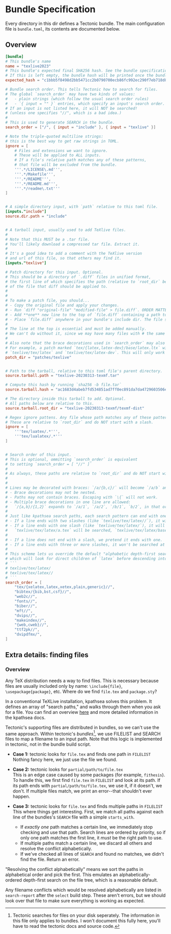 # Bundle Specification

Every directory in this dir defines a Tectonic bundle.
The main configuration file is `bundle.toml`, its contents are documented below.

## Overview

```toml
[bundle]
# This bundle's name
name = "texlive2023"
# This bundle's expected final SHA256 hash. See the bundle specification to learn how it's generated.
# If this is left empty, the bundle hash will be printed once the bundle is built.
expected_hash = "c1bbb5f8498d2bb5471cc2b0790700ecb86fc992ec290f7eb718d8751f8ada2a"

# Bundle search order. This tells Tectonic how to search for files.
# The global `search_order` may have two kinds of values:
#   - plain strings (which follow the usual search order rules)
#   - `{ input = "" }` entries, which specify an input's search order.
# If an input is not listed here, it will NOT be searched!
# (unless one specifies "//", which is a bad idea.)
#
# This is used to generate SEARCH in the bundle.
search_order = ["/", { input = "include" }, { input = "texlive" }]

# Note the triple-quoted multiline strings:
# this is the best way to get raw strings in TOML.
ignore = [
    # Files and extensions we want to ignore.
    # These will be applied to ALL inputs.
    # If a file's relative path matches any of these patterns,
    # that file will be excluded from the bundle.
    '''.*/LICENSE\.md''',
    '''.*/Makefile''',
    '''.*/README''',
    '''.*/README.md''',
    '''.*/readme\.txt'''
]


# A simple directory input, with `path` relative to this toml file.
[inputs."include"]
source.dir.path = "include"


# A tarball input, usually used to add TeXlive files.
#
# Note that this MUST be a .tar file.
# You'll likely download a compressed tar file. Extract it.
#
# It's a good idea to add a comment with the TeXlive version
# and url of this file, so that others may find it.
[inputs."texlive"]

# Patch directory for this input. Optional.
# This should be a directory of `.diff` files in unified format,
# the first line of which specifies the path (relative to `root_dir` below)
# of the file that diff should be applied to.
#
#
# To make a patch file, you should...
# - Copy the original file and apply your changes.
# - Run `diff "original-file" "modified-file" > file.diff`. ORDER MATTERS!
# - Add **one** new line to the top of `file.diff` containing a path to the file this diff should be applied to. This path should be relative to the bundle's content dir, as shown below.
# - Place `file.diff` anywhere in your bundle's include dir. The file selection script should find and apply it.
#
# The line at the top is essential and must be added manually.
# We can't do without it, since we may have many files with # the same name.
#
# Also note that the brace decorations used in `search_order` may also be used in this first line.
# For example, a patch marked `tex/{latex,latex-dev}/base/latex.ltx` will be applied to `latex.ltx` in both
# `texlive/tex/latex` and `texlive/tex/latex-dev`. This will only work if those files are identical.
patch_dir = "patches/texlive"


# Path to the tarball, relative to this toml file's parent directory.
source.tarball.path = "texlive-20230313-texmf.tar"

# Compute this hash by running `sha256 -b file.tar`
source.tarball.hash = "ac1683d4abeb7fd534851ad7ff0ec891da7da4729603506efd0245259dcdcc67"

# The directory inside this tarball to add. Optional.
# All paths below are relative to this.
source.tarball.root_dir = "texlive-20230313-texmf/texmf-dist"

# Regex ignore pattens. Any file whose path matches any of these patterns will not be added to the bundle.
# These are relative to `root_dir` and do NOT start with a slash.
ignore = [
    '''tex/luatex/.*''',
    '''tex/lualatex/.*'''
]


# Search order of this input.
# This is optional, ommitting `search_order` is equivalent
# to setting `search_order = [ "//" ]`
#
# As always, these paths are relative to `root_dir` and do NOT start with a slash.
#
#
# Lines may be decorated with braces: `/a/{b,c}/` will become `/a/b` and `a/c`, in that order.
# - Brace decorations may not be nested.
# - Paths may not contain braces. Escaping with `\{` will not work.
# - Multiple brace decorations in one line are allowed:
#   `/{a,b}/{1,2}` expands to `/a/1`, `/a/2`, `/b/1`, `b/2`, in that order.
#
# Just like kpathsea search paths, each search pattern can end with one or two slashes.
# - If a line ends with two slashes (like `texlive/tex/latex//`), it will match all subdirectories of that path.
# - If a line ends with one slash (like `texlive/tex/latex/`), it will match only direct children of that path:
#   `texlive/tex/latex/a.tex` will be searched, `texlive/tex/latex/base/a.tex` will not.
#
# - If a line does not end with a slash, we pretend it ends with one.
# - If a line ends with three or more slashes, it won't be searched at all. Don't do that.
#
# This scheme lets us override the default "alphabetic depth-first search" by adding seach paths as follows,
# which will look for direct children of `latex` before descending into subdirectories:
# ```
# texlive/tex/latex/
# texlive/tex/latex//
# ```
search_order = [
    "tex/{xelatex,latex,xetex,plain,generic}//",
    "bibtex/{bib,bst,csf}//",
    "web2c//",
    "fonts//",
    "biber//",
    "mft//",
    "dvips//",
    "makeindex//",
    "{web,cweb}//",
    "ttf2pk//",
    "dvipdfmx/",
]

```


## Extra details: finding files

### Overview
Any TeX distribution needs a way to find files. This is necessary because files are usually included only by name: `\include{file}`, `\usepackage{package}`, etc. Where do we find `file.tex` and `package.sty`?

In a conventional TeXLive installation, kpathsea solves this problem. It defines an array of "search paths," and walks through them when you ask for a file. You can find an overview [here](https://www.overleaf.com/learn/latex/Articles/An_introduction_to_Kpathsea_and_how_TeX_engines_search_for_files) and more detailed information in the kpathsea docs.

Tectonic's supporting files are distributed in bundles, so we can't use the same approach.
Within tectonic's *bundles*[^1], we use FILELIST and SEARCH files to map a filename to an input path. Note that this logic is implemented in tectonic, not in the bundle build script.

[^1]: Tectonic searches for files on your disk seperately. The information in this file only applies to bundles. I won't document this fully here, you'll have to read the tectonic docs and source code.

- **Case 1:** tectonic looks for `file.tex` and finds one path in `FILELIST`\
  Nothing fancy here, we just use the file we found.

- **Case 2:** tectonic looks for `partial/path/to/file.tex`\
  This is an edge case caused by some packages (for example, `fithesis`). To handle this,
  we first find `file.tex` in `FILELIST` and look at its path. If its path ends with `partial/path/to/file.tex`, we use it,
  if it doesn't, we don't. If multiple files match, we print an error--that shouldn't ever happen.

- **Case 3:** tectonic looks for `file.tex` and finds multiple paths in `FILELIST`\
This where things get interesting. First, we match all paths against each line of the bundles's `SEARCH` file with a simple `starts_with`.
  - If *exactly one* path matches a certain line, we immediately stop checking and use that path. Search lines are ordered by priority, so if only one path matches the first line, it *must* be the right path to use.
  - If multiple paths match a certain line, we discard all others and resolve the conflict alphabetically.
  - If we've checked all lines of `SEARCH` and found no matches, we didn't find the file. Return an error.

"Resolving the conflict alphabetically" means we sort the paths in alphabetical order and pick the first. This emulates an alphabetically-ordered depth-first search on the file tree, which is a reasonable default.

Any filename conflicts which would be resolved alphabetically are listed in `search-report` after the `select` build step. These aren't errors, but we should look over that file to make sure everything is working as expected.